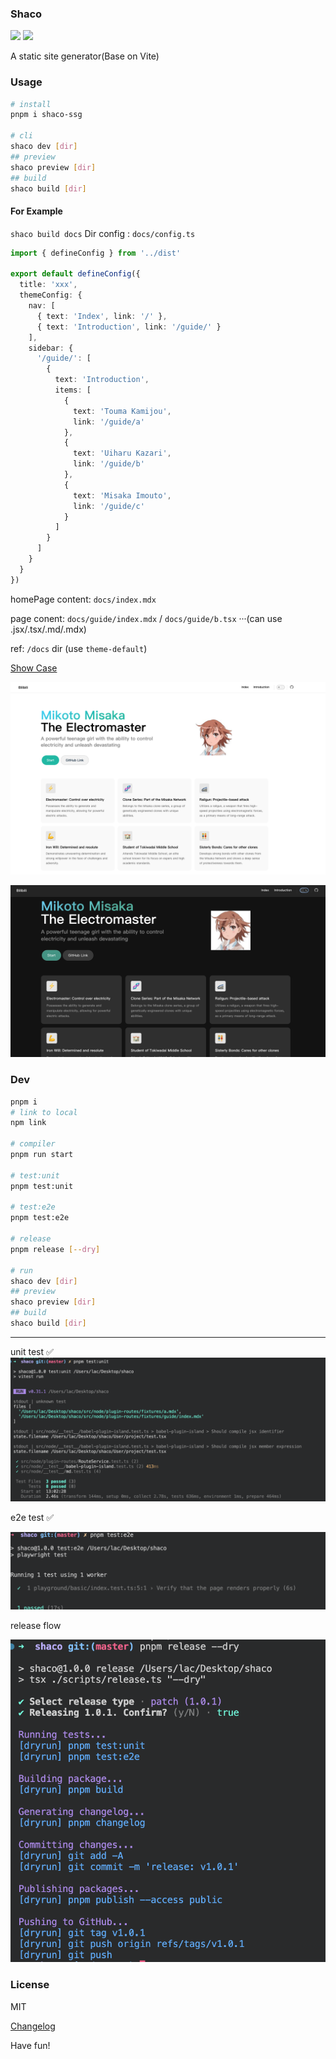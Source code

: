 ### Shaco

[![](https://img.shields.io/bundlephobia/min/shaco-ssg)](https://www.npmjs.com/package/shaco-ssg)
[![](https://img.shields.io/npm/dm/shaco-ssg)](https://www.npmjs.com/package/shaco-ssg)

A static site generator(Base on Vite)

### Usage

```bash
# install
pnpm i shaco-ssg

# cli
shaco dev [dir]
## preview
shaco preview [dir]
## build
shaco build [dir]
```

#### For Example

`shaco build docs`
Dir config : `docs/config.ts`

```typescript
import { defineConfig } from '../dist'

export default defineConfig({
  title: 'xxx',
  themeConfig: {
    nav: [
      { text: 'Index', link: '/' },
      { text: 'Introduction', link: '/guide/' }
    ],
    sidebar: {
      '/guide/': [
        {
          text: 'Introduction',
          items: [
            {
              text: 'Touma Kamijou',
              link: '/guide/a'
            },
            {
              text: 'Uiharu Kazari',
              link: '/guide/b'
            },
            {
              text: 'Misaka Imouto',
              link: '/guide/c'
            }
          ]
        }
      ]
    }
  }
})
```

homePage content: `docs/index.mdx`

page conent: `docs/guide/index.mdx` / `docs/guide/b.tsx` ···(can use .jsx/.tsx/.md/.mdx)

ref: `/docs` dir (use `theme-default`)

[Show Case](https://laclys.github.io/shaco/build/)

![](demo.jpg)

![](demo2.png)

### Dev

```bash
pnpm i
# link to local
npm link

# compiler
pnpm run start

# test:unit
pnpm test:unit

# test:e2e
pnpm test:e2e

# release
pnpm release [--dry]

# run
shaco dev [dir]
## preview
shaco preview [dir]
## build
shaco build [dir]

```

---

unit test ✅
![](./test-passed/unit.png)

e2e test ✅

![](./test-passed/e2e.png)

release flow

![](release-flow.png)

### License

MIT

[Changelog](./CHANGELOG.md)

Have fun!
